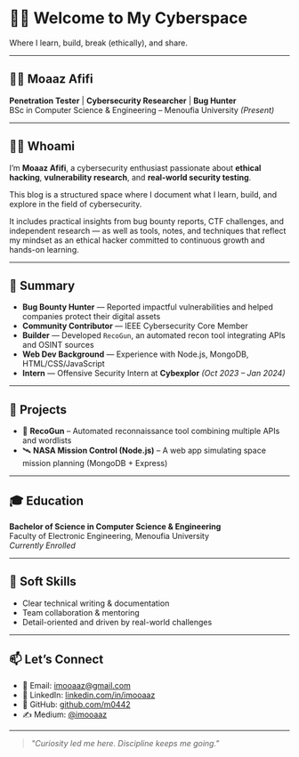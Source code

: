 # 🙋‍♂️ Welcome to My Cyberspace  
Where I learn, build, break (ethically), and share.

---

## 👨‍💻 Moaaz Afifi  
**Penetration Tester** | **Cybersecurity Researcher** | **Bug Hunter**  
BSc in Computer Science & Engineering – Menoufia University *(Present)*

---

## 🕵️‍♀️ Whoami

I’m **Moaaz Afifi**, a cybersecurity enthusiast passionate about **ethical hacking**, **vulnerability research**, and **real-world security testing**.


This blog is a structured space where I document what I learn, build, and explore in the field of cybersecurity.

It includes practical insights from bug bounty reports, CTF challenges, and independent research — as well as tools, notes, and techniques that reflect my mindset as an ethical hacker committed to continuous growth and hands-on learning.

---

## 🧠 Summary

-  **Bug Bounty Hunter** — Reported impactful vulnerabilities and helped companies protect their digital assets  
-  **Community Contributor** — IEEE Cybersecurity Core Member  
-  **Builder** — Developed `RecoGun`, an automated recon tool integrating APIs and OSINT sources  
-  **Web Dev Background** — Experience with Node.js, MongoDB, HTML/CSS/JavaScript  
-  **Intern** — Offensive Security Intern at **Cybexplor** *(Oct 2023 – Jan 2024)*

---

## 📁 Projects

- 🚀 **RecoGun** – Automated reconnaissance tool combining multiple APIs and wordlists  
- 🛰️ **NASA Mission Control (Node.js)** – A web app simulating space mission planning (MongoDB + Express)  

---

## 🎓 Education

**Bachelor of Science in Computer Science & Engineering**  
Faculty of Electronic Engineering, Menoufia University  
 *Currently Enrolled*

---

## 💬 Soft Skills

- Clear technical writing & documentation  
- Team collaboration & mentoring  
- Detail-oriented and driven by real-world challenges

---

## 📫 Let’s Connect

- 📧 Email: [imooaaz@gmail.com](mailto:imooaaz@gmail.com)  
- 💼 LinkedIn: [linkedin.com/in/imooaaz](https://linkedin.com/in/imooaaz)  
- 🐙 GitHub: [github.com/m0442](https://github.com/m0442)  
- ✍️ Medium: [@imooaaz](https://medium.com/@imooaaz)

---

> _"Curiosity led me here. Discipline keeps me going."_
